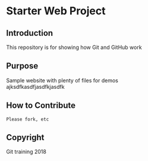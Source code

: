 # Starter Web Project

## Introduction

This repository is for showing how Git and GitHub work

## Purpose

Sample website with plenty of files for demos  
ajksdfkasdfjasdfkjasdfk
## How to Contribute
	Please fork, etc
## Copyright
Git training 2018
